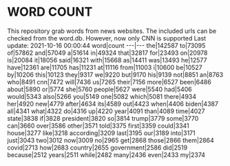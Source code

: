 # WORD COUNT
This repository grab words from news websites. The included urls can be checked from the word.db.
However, now only CNN is supported
Last update: 2021-10-16 00:00:44
word|count
---|---
the|142587
to|73095
of|57862
and|57049
a|51614
in|49324
that|32817
for|23493
on|20978
is|20084
it|18056
said|16321
with|15668
as|14411
was|13493
he|12577
have|12361
are|11705
has|11231
at|11116
from|11003
i|10600
be|10527
by|10206
this|10123
they|9317
we|9220
but|9170
his|9139
not|8851
an|8763
who|8491
cnn|7472
will|7436
us|7265
their|7156
more|6527
been|6486
about|5890
or|5774
she|5760
people|5627
were|5540
had|5406
would|5343
also|5266
you|5149
one|5082
which|5081
there|4934
her|4920
new|4779
after|4634
its|4589
out|4423
when|4406
biden|4387
all|4341
what|4322
do|4316
up|4220
year|4091
than|4089
time|4027
state|3838
if|3828
president|3820
so|3814
trump|3779
some|3770
can|3660
over|3586
other|3571
told|3375
first|3359
could|3341
house|3277
like|3218
according|3209
last|3195
our|3189
into|3171
just|3043
two|3012
now|3009
no|2965
get|2868
those|2866
them|2864
covid|2713
how|2683
country|2655
government|2586
did|2519
because|2512
years|2511
while|2482
many|2436
even|2433
my|2374
